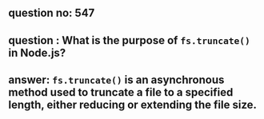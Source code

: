 
      
## question no: 547

## question : What is the purpose of `fs.truncate()` in Node.js?

## answer: `fs.truncate()` is an asynchronous method used to truncate a file to a specified length, either reducing or extending the file size.
      